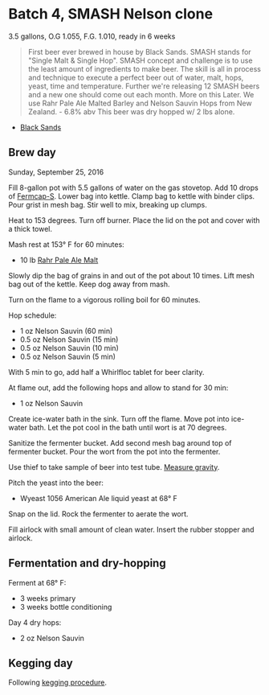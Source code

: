 # Batch 4, SMASH Nelson clone

3.5 gallons, O.G 1.055, F.G. 1.010, ready in 6 weeks

> First beer ever brewed in house by Black Sands. SMASH stands for "Single Malt
> & Single Hop". SMASH concept and challenge is to use the least amount of
> ingredients to make beer. The skill is all in process and technique to execute
> a perfect beer out of water, malt, hops, yeast, time and temperature. Further
> we're releasing 12 SMASH beers and a new one should come out each month. More
> on this Later. We use Rahr Pale Ale Malted Barley and Nelson Sauvin Hops from
> New Zealand. - 6.8% abv This beer was dry hopped w/ 2 lbs alone.

- [Black Sands](http://www.blacksandsbeer.com/recipes)

## Brew day

Sunday, September 25, 2016

Fill 8-gallon pot with 5.5 gallons of water on the gas stovetop.
Add 10 drops of [Fermcap-S][fermcap].
Lower bag into kettle.
Clamp bag to kettle with binder clips.
Pour grist in mesh bag.
Stir well to mix, breaking up clumps.

[fermcap]: http://www.northernbrewer.com/fermcap-s-1-oz

Heat to 153 degrees.
Turn off burner.
Place the lid on the pot and cover with a thick towel.

Mash rest at 153° F for 60 minutes:

* 10 lb [Rahr Pale Ale Malt][rahr]

[rahr]: http://www.northernbrewer.com/rahr-white-wheat-malt

Slowly dip the bag of grains in and out of the pot about 10 times.
Lift mesh bag out of the kettle.
Keep dog away from mash.

Turn on the flame to a vigorous rolling boil for 60 minutes.

Hop schedule:

* 1 oz Nelson Sauvin (60 min)
* 0.5 oz Nelson Sauvin (15 min)
* 0.5 oz Nelson Sauvin (10 min)
* 0.5 oz Nelson Sauvin (5 min)

With 5 min to go,
add half a Whirlfloc tablet for beer clarity.

At flame out, add the following hops
and allow to stand for 30 min:

* 1 oz Nelson Sauvin

Create ice-water bath in the sink.
Turn off the flame.
Move pot into ice-water bath.
Let the pot cool in the bath until wort is at 70 degrees.

Sanitize the fermenter bucket.
Add second mesh bag around top of fermenter bucket.
Pour the wort from the pot into the fermenter.

Use thief to take sample of beer into test tube.
[Measure gravity][gravity].

[gravity]: ../procedures.md#measure-gravity

Pitch the yeast into the beer:

* Wyeast 1056 American Ale liquid yeast at 68° F

Snap on the lid.
Rock the fermenter to aerate the wort.

Fill airlock with small amount of clean water.
Insert the rubber stopper and airlock.

## Fermentation and dry-hopping

Ferment at 68° F:

* 3 weeks primary
* 3 weeks bottle conditioning

Day 4 dry hops:

* 2 oz Nelson Sauvin

## Kegging day

Following [kegging procedure][kegging].

[kegging]: ../procedures.md#kegging
